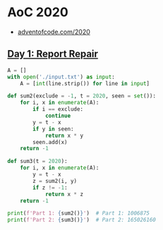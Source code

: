 # AoC 2020
* [adventofcode.com/2020](https://adventofcode.com/2020)

## [Day 1: Report Repair](https://adventofcode.com/2020/day/1)

```python
A = []
with open('./input.txt') as input:
    A = [int(line.strip()) for line in input]

def sum2(exclude = -1, t = 2020, seen = set()):
    for i, x in enumerate(A):
        if i == exclude:
            continue
        y = t - x
        if y in seen:
            return x * y
        seen.add(x)
    return -1

def sum3(t = 2020):
    for i, x in enumerate(A):
        y = t - x
        z = sum2(i, y)
        if z != -1:
            return x * z
    return -1

print(f'Part 1: {sum2()}')  # Part 1: 1006875
print(f'Part 2: {sum3()}')  # Part 2: 165026160 
```

